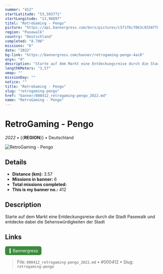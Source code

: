 ```yaml
---
nummer: "412"
startLatitude: "53,503771"
startLongitude: "13,98897"
titel: "RetroGaming - Pengo"
picture: "https://api.bannergress.com/bnrs/pictures/c571f6cf063c9258ff8e7bd9b804701a"
region: "Pasewalk"
country: "Deutschland"
completed: "8.706"
missions: "6"
date: "2022"
bg-link: "https://bannergress.com/banner/retrogaming-pengo-4ac0"
onyx: "0"
description: "Starte auf dem Markt eine Entdeckungsreise durch die Stadt Pasewalk und entdecke dabei die Sehenswürdigkeiten der Stadt"
lengthKMeters: "3,57"
umap: ""
missionDay: ""
notice: ""
title: "RetroGaming - Pengo"
slug: "retrogaming-pengo"
href: "banner/000412_retrogaming-pengo_2022.md"
name: "RetroGaming - Pengo"
---
```

# RetroGaming - Pengo

*2022* • {{__REGION__}} • Deutschland

![RetroGaming - Pengo](https://api.bannergress.com/bnrs/pictures/c571f6cf063c9258ff8e7bd9b804701a)



## Details
- **Distance (km):** 3.57
- **Missions in banner:** 6
- **Total missions completed:** 
- **This is my banner no.:** 412



## Description
Starte auf dem Markt eine Entdeckungsreise durch die Stadt Pasewalk und entdecke dabei die Sehenswürdigkeiten der Stadt



## Links
<a href="https://bannergress.com/banner/retrogaming-pengo-4ac0" target="_blank" style="display:inline-block;margin-right:8px;padding:6px 12px;background:#3c8b3c;color:#fff;text-decoration:none;border-radius:6px;">🔗 Bannergress</a>



> File: `000412_retrogaming-pengo_2022.md` • #000412 • Slug: `retrogaming-pengo`
